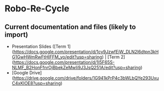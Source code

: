 # Robo-Re-Cycle

## Current documentation and files (likely to import)
- Presentation Slides ([Term 1] (https://docs.google.com/presentation/d/1cy9JzwfEjW_DLN2l6dtpn3kHG1GwHWmRwFtHIFFM_yo/edit?usp=sharing) | [Term 2] (https://docs.google.com/presentation/d/1I5F65S-NLMF_B2HonFfnrOjBbekZeMwIi9J3JsQ251A/edit?usp=sharing)
- [Google Drive] (https://drive.google.com/drive/folders/1G941kPrP4c3bWLbQYe293UxuC4xKIOE8?usp=sharing)

